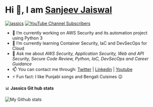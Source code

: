 # Hi 👋, I am <a href="http://www.sanjeevjaiswal.com/">Sanjeev Jaiswal </a> 


<p align="left"> <a href="https://twitter.com/jassics" target="blank"><img src="https://img.shields.io/twitter/follow/jassics?logo=twitter&style=for-the-badge" alt="jassics" /></a>  
<a href="https://www.youtube.com/channel/UCTe6YBI48nDIrq13-9xPmAA" target="blank"><img alt="YouTube Channel Subscribers" src="https://img.shields.io/youtube/channel/subscribers/UCTe6YBI48nDIrq13-9xPmAA?logo=youtube&style=for-the-badge" alt="Flexmind"></a></p>

- 🔭 I’m currently working on AWS Security and its automation project using Python 3
- 🌱 I’m currently learning Container Security, IaC and DevSecOps for Cloud
- 💬 Ask me about *AWS Security, Application Security, Web and API Security, Secure Code Review, Python, IaC, DevSecOps and Career Guidance*
- 📫 You can contact me through: [Twitter](https://twitter.com/jassics) | [Linkedin](https://www.linkedin.com/in/jassics/) | [Youtube](https://youtube.com/c/jassics/)
- ⚡ Fun fact: I like Punjabi songs and Bengali Cuisines 😉 

📊 **Jassics Git hub stats**

![My Github stats](https://github-readme-stats.vercel.app/api?username=jassics&show_icons=true&theme=radical)

